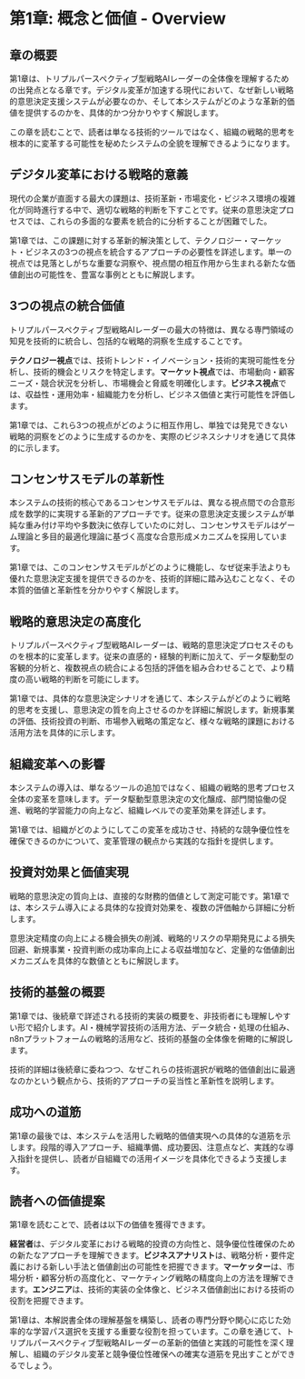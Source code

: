 # 第1章: 概念と価値 - Overview

## 章の概要

第1章は、トリプルパースペクティブ型戦略AIレーダーの全体像を理解するための出発点となる章です。デジタル変革が加速する現代において、なぜ新しい戦略的意思決定支援システムが必要なのか、そして本システムがどのような革新的価値を提供するのかを、具体的かつ分かりやすく解説します。

この章を読むことで、読者は単なる技術的ツールではなく、組織の戦略的思考を根本的に変革する可能性を秘めたシステムの全貌を理解できるようになります。

## デジタル変革における戦略的意義

現代の企業が直面する最大の課題は、技術革新・市場変化・ビジネス環境の複雑化が同時進行する中で、適切な戦略的判断を下すことです。従来の意思決定プロセスでは、これらの多面的な要素を統合的に分析することが困難でした。

第1章では、この課題に対する革新的解決策として、テクノロジー・マーケット・ビジネスの3つの視点を統合するアプローチの必要性を詳述します。単一の視点では見落としがちな重要な洞察や、視点間の相互作用から生まれる新たな価値創出の可能性を、豊富な事例とともに解説します。

## 3つの視点の統合価値

トリプルパースペクティブ型戦略AIレーダーの最大の特徴は、異なる専門領域の知見を技術的に統合し、包括的な戦略的洞察を生成することです。

**テクノロジー視点**では、技術トレンド・イノベーション・技術的実現可能性を分析し、技術的機会とリスクを特定します。**マーケット視点**では、市場動向・顧客ニーズ・競合状況を分析し、市場機会と脅威を明確化します。**ビジネス視点**では、収益性・運用効率・組織能力を分析し、ビジネス価値と実行可能性を評価します。

第1章では、これら3つの視点がどのように相互作用し、単独では発見できない戦略的洞察をどのように生成するのかを、実際のビジネスシナリオを通じて具体的に示します。

## コンセンサスモデルの革新性

本システムの技術的核心であるコンセンサスモデルは、異なる視点間での合意形成を数学的に実現する革新的アプローチです。従来の意思決定支援システムが単純な重み付け平均や多数決に依存していたのに対し、コンセンサスモデルはゲーム理論と多目的最適化理論に基づく高度な合意形成メカニズムを採用しています。

第1章では、このコンセンサスモデルがどのように機能し、なぜ従来手法よりも優れた意思決定支援を提供できるのかを、技術的詳細に踏み込むことなく、その本質的価値と革新性を分かりやすく解説します。

## 戦略的意思決定の高度化

トリプルパースペクティブ型戦略AIレーダーは、戦略的意思決定プロセスそのものを根本的に変革します。従来の直感的・経験的判断に加えて、データ駆動型の客観的分析と、複数視点の統合による包括的評価を組み合わせることで、より精度の高い戦略的判断を可能にします。

第1章では、具体的な意思決定シナリオを通じて、本システムがどのように戦略的思考を支援し、意思決定の質を向上させるのかを詳細に解説します。新規事業の評価、技術投資の判断、市場参入戦略の策定など、様々な戦略的課題における活用方法を具体的に示します。

## 組織変革への影響

本システムの導入は、単なるツールの追加ではなく、組織の戦略的思考プロセス全体の変革を意味します。データ駆動型意思決定の文化醸成、部門間協働の促進、戦略的学習能力の向上など、組織レベルでの変革効果を詳述します。

第1章では、組織がどのようにしてこの変革を成功させ、持続的な競争優位性を確保できるのかについて、変革管理の観点から実践的な指針を提供します。

## 投資対効果と価値実現

戦略的意思決定の質向上は、直接的な財務的価値として測定可能です。第1章では、本システム導入による具体的な投資対効果を、複数の評価軸から詳細に分析します。

意思決定精度の向上による機会損失の削減、戦略的リスクの早期発見による損失回避、新規事業・投資判断の成功率向上による収益増加など、定量的な価値創出メカニズムを具体的な数値とともに解説します。

## 技術的基盤の概要

第1章では、後続章で詳述される技術的実装の概要を、非技術者にも理解しやすい形で紹介します。AI・機械学習技術の活用方法、データ統合・処理の仕組み、n8nプラットフォームの戦略的活用など、技術的基盤の全体像を俯瞰的に解説します。

技術的詳細は後続章に委ねつつ、なぜこれらの技術選択が戦略的価値創出に最適なのかという観点から、技術的アプローチの妥当性と革新性を説明します。

## 成功への道筋

第1章の最後では、本システムを活用した戦略的価値実現への具体的な道筋を示します。段階的導入アプローチ、組織準備、成功要因、注意点など、実践的な導入指針を提供し、読者が自組織での活用イメージを具体化できるよう支援します。

## 読者への価値提案

第1章を読むことで、読者は以下の価値を獲得できます。

**経営者**は、デジタル変革における戦略的投資の方向性と、競争優位性確保のための新たなアプローチを理解できます。**ビジネスアナリスト**は、戦略分析・要件定義における新しい手法と価値創出の可能性を把握できます。**マーケッター**は、市場分析・顧客分析の高度化と、マーケティング戦略の精度向上の方法を理解できます。**エンジニア**は、技術的実装の全体像と、ビジネス価値創出における技術の役割を把握できます。

第1章は、本解説書全体の理解基盤を構築し、読者の専門分野や関心に応じた効率的な学習パス選択を支援する重要な役割を担っています。この章を通じて、トリプルパースペクティブ型戦略AIレーダーの革新的価値と実践的可能性を深く理解し、組織のデジタル変革と競争優位性確保への確実な道筋を見出すことができるでしょう。

